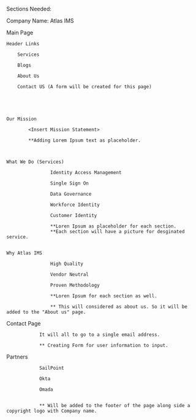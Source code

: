 Sections Needed:

Company Name: Atlas IMS

Main Page

    Header Links

        Services

        Blogs

        About Us

        Contact US (A form will be created for this page)





    Our Mission

            <Insert Mission Statement>

            **Adding Lorem Ipsum text as placeholder.



    What We Do (Services)

                    Identity Access Management

                    Single Sign On

                    Data Governance

                    Workforce Identity

                    Customer Identity

                    **Loren Ipsum as placeholder for each section.
                    **Each section will have a picture for desginated service.


    Why Atlas IMS

                    High Quality

                    Vendor Neutral

                    Proven Methodology

                    **Loren Ipsum for each section as well.

                    ** This will considered as about us. So it will be added to the "About us" page.

Contact Page

                It will all to go to a single email address.

    			** Creating Form for user information to input.





Partners

                SailPoint

                Okta

                Omada


    			** Will be added to the footer of the page along side a copyright logo with Company name.
